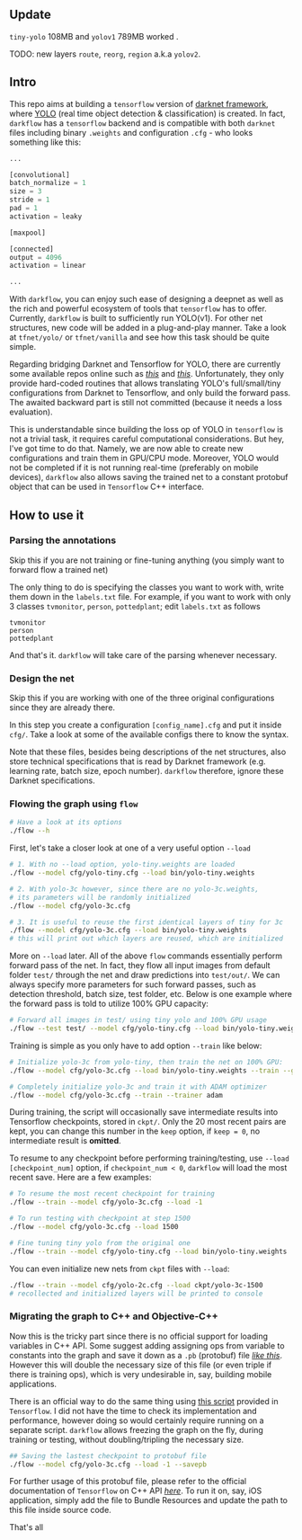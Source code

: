 ## Update

`tiny-yolo` 108MB and `yolov1` 789MB worked .

TODO: new layers `route`, `reorg`, `region` a.k.a `yolov2`.

## Intro

This repo aims at building a `tensorflow` version of [darknet framework](https://github.com/pjreddie/darknet), where [YOLO](http://pjreddie.com/darknet/yolo/) (real time object detection & classification) is created. In fact, `darkflow` has a `tensorflow` backend and is compatible with both `darknet` files including binary `.weights` and configuration `.cfg` - who looks something like this:


```python
...

[convolutional]
batch_normalize = 1
size = 3
stride = 1
pad = 1
activation = leaky

[maxpool]

[connected]
output = 4096
activation = linear

...
```

With `darkflow`, you can enjoy such ease of designing a deepnet as well as the rich and powerful ecosystem of tools that `tensorflow` has to offer. Currently, `darkflow` is built to sufficiently run YOLO(v1). For other net structures, new code will be added in a plug-and-play manner. Take a look at `tfnet/yolo/` or `tfnet/vanilla` and see how this task should be quite simple.

Regarding bridging Darknet and Tensorflow for YOLO, there are currently some available repos online such as [_this_](https://github.com/sunshineatnoon/Darknet.keras) and [_this_](https://github.com/gliese581gg/YOLO_tensorflow). Unfortunately, they only provide hard-coded routines that allows translating YOLO's full/small/tiny configurations from Darknet to Tensorflow, and only build the forward pass. The awaited backward part is still not committed (because it needs a loss evaluation).

This is understandable since building the loss op of YOLO in `tensorflow` is not a trivial task, it requires careful computational considerations. But hey, I've got time to do that. Namely, we are now able to create new configurations and train them in GPU/CPU mode. Moreover, YOLO would not be completed if it is not running real-time (preferably on mobile devices), `darkflow` also allows saving the trained net to a constant protobuf object that can be used in `Tensorflow` C++ interface.


## How to use it

### Parsing the annotations

Skip this if you are not training or fine-tuning anything (you simply want to forward flow a trained net)

The only thing to do is specifying the classes you want to work with, write them down in the `labels.txt` file. For example, if you want to work with only 3 classes `tvmonitor`, `person`, `pottedplant`; edit `labels.txt` as follows

```
tvmonitor
person
pottedplant
```

And that's it. `darkflow` will take care of the parsing whenever necessary.

### Design the net

Skip this if you are working with one of the three original configurations since they are already there.

In this step you create a configuration `[config_name].cfg` and put it inside `cfg/`. Take a look at some of the available configs there to know the syntax.

Note that these files, besides being descriptions of the net structures, also store technical specifications that is read by Darknet framework (e.g. learning rate, batch size, epoch number). `darkflow` therefore, ignore these Darknet specifications.

### Flowing the graph using `flow`

```bash
# Have a look at its options
./flow --h
```

First, let's take a closer look at one of a very useful option `--load`

```bash
# 1. With no --load option, yolo-tiny.weights are loaded
./flow --model cfg/yolo-tiny.cfg --load bin/yolo-tiny.weights

# 2. With yolo-3c however, since there are no yolo-3c.weights,
# its parameters will be randomly initialized
./flow --model cfg/yolo-3c.cfg

# 3. It is useful to reuse the first identical layers of tiny for 3c
./flow --model cfg/yolo-3c.cfg --load bin/yolo-tiny.weights
# this will print out which layers are reused, which are initialized
```

More on `--load` later. All of the above `flow` commands essentially perform forward pass of the net. In fact, they flow all input images from default folder `test/` through the net and draw predictions into `test/out/`. We can always specify more parameters for such forward passes, such as detection threshold, batch size, test folder, etc. Below is one example where the forward pass is told to utilize 100% GPU capacity:

```bash
# Forward all images in test/ using tiny yolo and 100% GPU usage
./flow --test test/ --model cfg/yolo-tiny.cfg --load bin/yolo-tiny.weights --gpu 1.0
```

Training is simple as you only have to add option `--train` like below:

```bash
# Initialize yolo-3c from yolo-tiny, then train the net on 100% GPU:
./flow --model cfg/yolo-3c.cfg --load bin/yolo-tiny.weights --train --gpu 1.0

# Completely initialize yolo-3c and train it with ADAM optimizer
./flow --model cfg/yolo-3c.cfg --train --trainer adam
```

During training, the script will occasionally save intermediate results into Tensorflow checkpoints, stored in `ckpt/`. Only the 20 most recent pairs are kept, you can change this number in the `keep` option, if `keep = 0`, no intermediate result is **omitted**.

To resume to any checkpoint before performing training/testing, use `--load [checkpoint_num]` option, if `checkpoint_num < 0`, `darkflow` will load the most recent save. Here are a few examples:

```bash
# To resume the most recent checkpoint for training
./flow --train --model cfg/yolo-3c.cfg --load -1

# To run testing with checkpoint at step 1500
./flow --model cfg/yolo-3c.cfg --load 1500

# Fine tuning tiny yolo from the original one
./flow --train --model cfg/yolo-tiny.cfg --load bin/yolo-tiny.weights
```

You can even initialize new nets from `ckpt` files with `--load`:
```bash
./flow --train --model cfg/yolo-2c.cfg --load ckpt/yolo-3c-1500
# recollected and initialized layers will be printed to console
```

### Migrating the graph to C++ and Objective-C++

Now this is the tricky part since there is no official support for loading variables in C++ API. Some suggest adding assigning ops from variable to constants into the graph and save it down as a `.pb` (protobuf) file [_like this_](https://alexjoz.gitbooks.io/code-life/content/chapter7.html). However this will double the necessary size of this file (or even triple if there is training ops), which is very undesirable in, say, building mobile applications. 

There is an official way to do the same thing using [this script](https://github.com/tensorflow/tensorflow/blob/master/tensorflow/python/tools/freeze_graph.py) provided in `Tensorflow`. I did not have the time to check its implementation and performance, however doing so would certainly require running on a separate script. `darkflow` allows freezing the graph on the fly, during training or testing, without doubling/tripling the necessary size.

```bash
## Saving the lastest checkpoint to protobuf file
./flow --model cfg/yolo-3c.cfg --load -1 --savepb
```

For further usage of this protobuf file, please refer to the official documentation of `Tensorflow` on C++ API [_here_](https://www.tensorflow.org/versions/r0.9/api_docs/cc/index.html). To run it on, say, iOS application, simply add the file to Bundle Resources and update the path to this file inside source code.

That's all